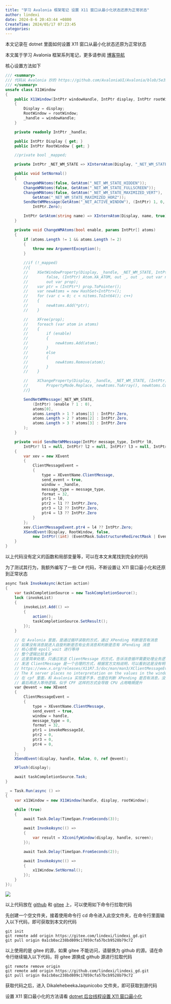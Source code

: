 ```yaml
---
title: "学习 Avalonia 框架笔记 设置 X11 窗口从最小化状态还原为正常状态"
author: lindexi
date: 2024-8-6 20:43:44 +0800
CreateTime: 2024/05/17 07:23:45
categories: 
---
```


本文记录在 dotnet 里面如何设置 X11 窗口从最小化状态还原为正常状态

<!--more-->


<!-- CreateTime:2024/05/17 07:23:45 -->

<!-- 发布 -->
<!-- 博客 -->

本文属于学习 Avalonia 框架系列笔记，更多请参阅 [博客导航](https://blog.lindexi.com/post/%E5%8D%9A%E5%AE%A2%E5%AF%BC%E8%88%AA.html )

核心设置方法如下

```csharp
/// <summary>
/// 代码从 Avalonia 抄的 https://github.com/AvaloniaUI/Avalonia/blob/5e323b8fb1e2ca36550ca6fe678e487ff936d8bf/src/Avalonia.X11/X11Window.cs#L692
/// </summary>
unsafe class X11Window
{
    public X11Window(IntPtr windowHandle, IntPtr display, IntPtr rootWindow)
    {
        Display = display;
        RootWindow = rootWindow;
        _handle = windowHandle;
    }

    private readonly IntPtr _handle;

    public IntPtr Display { get; }
    public IntPtr RootWindow { get; }

    //private bool _mapped;

    private IntPtr _NET_WM_STATE => XInternAtom(Display, "_NET_WM_STATE", true);

    public void SetNormal()
    {
        ChangeWMAtoms(false, GetAtom("_NET_WM_STATE_HIDDEN"));
        ChangeWMAtoms(false, GetAtom("_NET_WM_STATE_FULLSCREEN"));
        ChangeWMAtoms(false, GetAtom("_NET_WM_STATE_MAXIMIZED_VERT"),
            GetAtom("_NET_WM_STATE_MAXIMIZED_HORZ"));
        SendNetWMMessage(GetAtom("_NET_ACTIVE_WINDOW"), (IntPtr) 1, 0,
            IntPtr.Zero);

        IntPtr GetAtom(string name) => XInternAtom(Display, name, true);
    }

    private void ChangeWMAtoms(bool enable, params IntPtr[] atoms)
    {
        if (atoms.Length != 1 && atoms.Length != 2)
        {
            throw new ArgumentException();
        }

        //if (!_mapped)
        //{
        //    XGetWindowProperty(Display, _handle, _NET_WM_STATE, IntPtr.Zero, new IntPtr(256),
        //        false, (IntPtr) Atom.XA_ATOM, out _, out _, out var nitems, out _,
        //        out var prop);
        //    var ptr = (IntPtr*) prop.ToPointer();
        //    var newAtoms = new HashSet<IntPtr>();
        //    for (var c = 0; c < nitems.ToInt64(); c++)
        //    {
        //        newAtoms.Add(*ptr);
        //    }

        //    XFree(prop);
        //    foreach (var atom in atoms)
        //    {
        //        if (enable)
        //        {
        //            newAtoms.Add(atom);
        //        }
        //        else
        //        {
        //            newAtoms.Remove(atom);
        //        }
        //    }

        //    XChangeProperty(Display, _handle, _NET_WM_STATE, (IntPtr) Atom.XA_ATOM, 32,
        //        PropertyMode.Replace, newAtoms.ToArray(), newAtoms.Count);
        //}

        SendNetWMMessage(_NET_WM_STATE,
            (IntPtr) (enable ? 1 : 0),
            atoms[0],
            atoms.Length > 1 ? atoms[1] : IntPtr.Zero,
            atoms.Length > 2 ? atoms[2] : IntPtr.Zero,
            atoms.Length > 3 ? atoms[3] : IntPtr.Zero
        );
    }

    private void SendNetWMMessage(IntPtr message_type, IntPtr l0,
        IntPtr? l1 = null, IntPtr? l2 = null, IntPtr? l3 = null, IntPtr? l4 = null)
    {
        var xev = new XEvent
        {
            ClientMessageEvent =
            {
                type = XEventName.ClientMessage,
                send_event = true,
                window = _handle,
                message_type = message_type,
                format = 32,
                ptr1 = l0,
                ptr2 = l1 ?? IntPtr.Zero,
                ptr3 = l2 ?? IntPtr.Zero,
                ptr4 = l3 ?? IntPtr.Zero
            }
        };
        xev.ClientMessageEvent.ptr4 = l4 ?? IntPtr.Zero;
        XSendEvent(Display, RootWindow, false,
            new IntPtr((int) (EventMask.SubstructureRedirectMask | EventMask.SubstructureNotifyMask)), ref xev);
    }
}
```

以上代码没有定义的函数和局部变量等，可以在本文末尾找到完全的代码

为了测试其行为，我额外编写了一些 C# 代码，不断设置让 X11 窗口最小化和还原到正常状态

```csharp
async Task InvokeAsync(Action action)
{
    var taskCompletionSource = new TaskCompletionSource();
    lock (invokeList)
    {
        invokeList.Add(() =>
        {
            action();
            taskCompletionSource.SetResult();
        });
    }

    // 在 Avalonia 里面，是通过循环读取的方式，通过 XPending 判断是否有消息
    // 如果没有消息就进入自旋判断是否有业务消息和判断是否有 XPending 消息
    // 核心使用 epoll_wait 进行等待
    // 整个逻辑比较复杂
    // 这里简单处理，只通过发送 ClientMessage 的方式，告诉消息循环需要处理业务逻辑
    // 发送 ClientMessage 是一个合理的方式，根据官方文档说明，可以看到这是没有明确定义的
    // https://www.x.org/releases/X11R7.5/doc/man/man3/XClientMessageEvent.3.html
    // The X server places no interpretation on the values in the window, message_type, or data members.
    // 在 cpf 里面，和 Avalonia 实现差不多，也是在判断 XPending 是否有消息，没消息则判断是否有业务逻辑
    // 最后再进入等待逻辑。似乎 CPF 这样的方式会导致 CPU 占用略微提升
    var @event = new XEvent
    {
        ClientMessageEvent =
        {
            type = XEventName.ClientMessage,
            send_event = true,
            window = handle,
            message_type = 0,
            format = 32,
            ptr1 = invokeMessageId,
            ptr2 = 0,
            ptr3 = 0,
            ptr4 = 0,
        }
    };
    XSendEvent(display, handle, false, 0, ref @event);

    XFlush(display);

    await taskCompletionSource.Task;
}

_ = Task.Run(async () =>
{
    var x11Window = new X11Window(handle, display, rootWindow);

    while (true)
    {
        await Task.Delay(TimeSpan.FromSeconds(3));

        await InvokeAsync(() =>
        {
            var result = XIconifyWindow(display, handle, screen);
        });

        await Task.Delay(TimeSpan.FromSeconds(2));

        await InvokeAsync(() =>
        {
            x11Window.SetNormal();
        });
    }
});
```

<!-- ![](image/学习 Avalonia 框架笔记 设置 X11 窗口从最小化状态还原为正常状态/学习 Avalonia 框架笔记 设置 X11 窗口从最小化状态还原为正常状态0.gif) -->
![](http://cdn.lindexi.site/lindexi%2F%25E5%25AD%25A6%25E4%25B9%25A0%2520Avalonia%2520%25E6%25A1%2586%25E6%259E%25B6%25E7%25AC%2594%25E8%25AE%25B0%2520%25E8%25AE%25BE%25E7%25BD%25AE%2520X11%2520%25E7%25AA%2597%25E5%258F%25A3%25E4%25BB%258E%25E6%259C%2580%25E5%25B0%258F%25E5%258C%2596%25E7%258A%25B6%25E6%2580%2581%25E8%25BF%2598%25E5%258E%259F%25E4%25B8%25BA%25E6%25AD%25A3%25E5%25B8%25B8%25E7%258A%25B6%25E6%2580%25810.gif)

以上代码放在 [github](https://github.com/lindexi/lindexi_gd/tree/0a1cb0ac238bd809c17059cfa57bcb9528b79c72/DikalehebeekaJaqunicobo) 和 [gitee](https://gitee.com/lindexi/lindexi_gd/tree/0a1cb0ac238bd809c17059cfa57bcb9528b79c72/DikalehebeekaJaqunicobo) 上，可以使用如下命令行拉取代码

先创建一个空文件夹，接着使用命令行 cd 命令进入此空文件夹，在命令行里面输入以下代码，即可获取到本文的代码

```
git init
git remote add origin https://gitee.com/lindexi/lindexi_gd.git
git pull origin 0a1cb0ac238bd809c17059cfa57bcb9528b79c72
```

以上使用的是 gitee 的源，如果 gitee 不能访问，请替换为 github 的源。请在命令行继续输入以下代码，将 gitee 源换成 github 源进行拉取代码

```
git remote remove origin
git remote add origin https://github.com/lindexi/lindexi_gd.git
git pull origin 0a1cb0ac238bd809c17059cfa57bcb9528b79c72
```

获取代码之后，进入 DikalehebeekaJaqunicobo 文件夹，即可获取到源代码

设置 X11 窗口最小化的方法请看 [dotnet 后台线程设置 X11 窗口最小化](https://blog.lindexi.com/post/dotnet-%E5%90%8E%E5%8F%B0%E7%BA%BF%E7%A8%8B%E8%AE%BE%E7%BD%AE-X11-%E7%AA%97%E5%8F%A3%E6%9C%80%E5%B0%8F%E5%8C%96.html )
<!-- [dotnet 后台线程设置 X11 窗口最小化 - lindexi - 博客园](https://www.cnblogs.com/lindexi/p/18192610 ) -->
